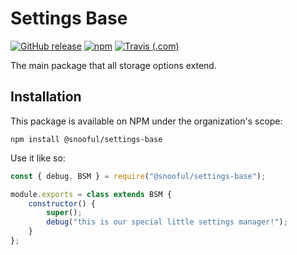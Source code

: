 # Settings Base

[![GitHub release](https://img.shields.io/github/release/Snooful/Settings-Base.svg?style=popout&label=github)](https://github.com/Snooful/Settings-Base/releases/latest)
[![npm](https://img.shields.io/npm/v/@snooful/settings-base.svg?style=popout&colorB=red)](https://www.npmjs.com/package/@snooful/settings-base)
[![Travis (.com)](https://img.shields.io/travis/com/Snooful/Settings-Base.svg?style=popout)](https://travis-ci.com/Snooful/Settings-Base)

The main package that all storage options extend.

## Installation

This package is available on NPM under the organization's scope:

    npm install @snooful/settings-base

Use it like so:

```js
const { debug, BSM } = require("@snooful/settings-base");

module.exports = class extends BSM {
	constructor() {
		super();
		debug("this is our special little settings manager!");
	}
};
```